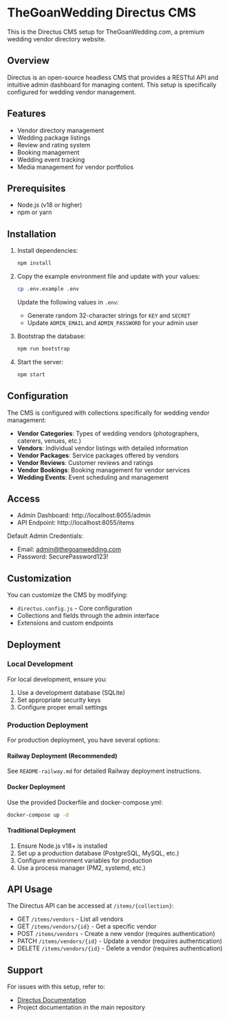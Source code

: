 # TheGoanWedding Directus CMS

This is the Directus CMS setup for TheGoanWedding.com, a premium wedding vendor directory website.

## Overview

Directus is an open-source headless CMS that provides a RESTful API and intuitive admin dashboard for managing content. This setup is specifically configured for wedding vendor management.

## Features

- Vendor directory management
- Wedding package listings
- Review and rating system
- Booking management
- Wedding event tracking
- Media management for vendor portfolios

## Prerequisites

- Node.js (v18 or higher)
- npm or yarn

## Installation

1. Install dependencies:
   ```bash
   npm install
   ```

2. Copy the example environment file and update with your values:
   ```bash
   cp .env.example .env
   ```
   
   Update the following values in `.env`:
   - Generate random 32-character strings for `KEY` and `SECRET`
   - Update `ADMIN_EMAIL` and `ADMIN_PASSWORD` for your admin user

3. Bootstrap the database:
   ```bash
   npm run bootstrap
   ```

4. Start the server:
   ```bash
   npm start
   ```

## Configuration

The CMS is configured with collections specifically for wedding vendor management:

- **Vendor Categories**: Types of wedding vendors (photographers, caterers, venues, etc.)
- **Vendors**: Individual vendor listings with detailed information
- **Vendor Packages**: Service packages offered by vendors
- **Vendor Reviews**: Customer reviews and ratings
- **Vendor Bookings**: Booking management for vendor services
- **Wedding Events**: Event scheduling and management

## Access

- Admin Dashboard: http://localhost:8055/admin
- API Endpoint: http://localhost:8055/items

Default Admin Credentials:
- Email: admin@thegoanwedding.com
- Password: SecurePassword123!

## Customization

You can customize the CMS by modifying:
- `directus.config.js` - Core configuration
- Collections and fields through the admin interface
- Extensions and custom endpoints

## Deployment

### Local Development
For local development, ensure you:
1. Use a development database (SQLite)
2. Set appropriate security keys
3. Configure proper email settings

### Production Deployment
For production deployment, you have several options:

#### Railway Deployment (Recommended)
See `README-railway.md` for detailed Railway deployment instructions.

#### Docker Deployment
Use the provided Dockerfile and docker-compose.yml:

```bash
docker-compose up -d
```

#### Traditional Deployment
1. Ensure Node.js v18+ is installed
2. Set up a production database (PostgreSQL, MySQL, etc.)
3. Configure environment variables for production
4. Use a process manager (PM2, systemd, etc.)

## API Usage

The Directus API can be accessed at `/items/{collection}`:
- GET `/items/vendors` - List all vendors
- GET `/items/vendors/{id}` - Get a specific vendor
- POST `/items/vendors` - Create a new vendor (requires authentication)
- PATCH `/items/vendors/{id}` - Update a vendor (requires authentication)
- DELETE `/items/vendors/{id}` - Delete a vendor (requires authentication)

## Support

For issues with this setup, refer to:
- [Directus Documentation](https://docs.directus.io)
- Project documentation in the main repository